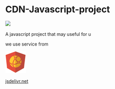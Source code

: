 # CDN-Javascript-project
[![](https://data.jsdelivr.com/v1/package/gh/Tsukinatsune/CDN-Javascript-project/badge)](https://www.jsdelivr.com/package/gh/Tsukinatsune/CDN-Javascript-project)


A javascript project that may useful for u

we use service from

![](https://raw.githubusercontent.com/jsdelivr/jsdelivr-media/68eb16a653e8f4e44a111371be3c1d41b0bfdb57/white/svg/jsdelivr-icon.svg)



[jsdelivr.net](https://cdn.jsdelivr.net/gh/Tsukinatsune/CDN-Javascript-project/)
